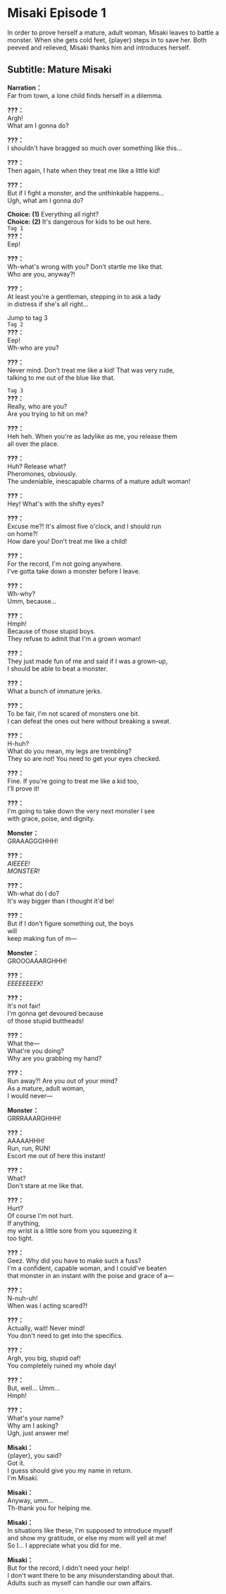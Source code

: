 # Misaki Episode 1
In order to prove herself a mature, adult woman, Misaki leaves to battle a monster. When she gets cold feet, {player} steps in to save her. Both peeved and relieved, Misaki thanks him and introduces herself.
  
## Subtitle: Mature Misaki
  
**Narration：**  
Far from town, a lone child finds herself in a dilemma.  
  
**???：**  
Argh!  
What am I gonna do?  
  
**???：**  
I shouldn't have bragged so much over something like this...  
  
**???：**  
Then again, I hate when they treat me like a little kid!  
  
**???：**  
But if I fight a monster, and the unthinkable happens...  
Ugh, what am I gonna do?  
  
**Choice: (1)**  Everything all right?  
**Choice: (2)**  It's dangerous for kids to be out here.  
`Tag 1`  
**???：**  
Eep!  
  
**???：**  
Wh-what's wrong with you? Don't startle me like that.  
Who are you, anyway?!  
  
**???：**  
At least you're a gentleman, stepping in to ask a lady  
in distress if she's all right...  
  
Jump to tag 3  
`Tag 2`  
**???：**  
Eep!  
Wh-who are you?  
  
**???：**  
Never mind. Don't treat me like a kid! That was very rude,  
talking to me out of the blue like that.  
  
`Tag 3`  
**???：**  
Really, who are you?  
Are you trying to hit on me?  
  
**???：**  
Heh heh. When you're as ladylike as me, you release them  
all over the place.  
  
**???：**  
Huh? Release what?  
Pheromones, obviously.  
The undeniable, inescapable charms of a mature adult woman!  
  
**???：**  
Hey! What's with the shifty eyes?  
  
**???：**  
Excuse me?! It's almost five o'clock, and I should run  
on home?!  
How dare you! Don't treat me like a child!  
  
**???：**  
For the record, I'm not going anywhere.  
I've gotta take down a monster before I leave.  
  
**???：**  
Wh-why?  
Umm, because...  
  
**???：**  
Hmph!  
Because of those stupid boys.  
They refuse to admit that I'm a grown woman!  
  
**???：**  
They just made fun of me and said if I was a grown-up,  
I should be able to beat a monster.  
  
**???：**  
What a bunch of immature jerks.  
  
**???：**  
To be fair, I'm not scared of monsters one bit.  
I can defeat the ones out here without breaking a sweat.  
  
**???：**  
H-huh?  
What do you mean, my legs are trembling?  
They so are not! You need to get your eyes checked.  
  
**???：**  
Fine. If you're going to treat me like a kid too,  
I'll prove it!  
  
**???：**  
I'm going to take down the very next monster I see  
with grace, poise, and dignity.  
  
**Monster：**  
GRAAAGGGHHH!  
  
**???：**  
*AIEEEE!*  
*MONSTER!*  
  
**???：**  
Wh-what do I do?  
It's way bigger than I thought it'd be!  
  
**???：**  
But if I don't figure something out, the boys  
will  
keep making fun of m—  
  
**Monster：**  
GROOOAAARGHHH!  
  
**???：**  
*EEEEEEEEK!*  
  
**???：**  
It's not fair!  
I'm gonna get devoured because  
of those stupid buttheads!  
  
**???：**  
What the—  
What're you doing?  
Why are you grabbing my hand?  
  
**???：**  
Run away?! Are you out of your mind?  
As a mature, adult woman,  
I would never—  
  
**Monster：**  
GRRRAAARGHHH!  
  
**???：**  
AAAAAHHH!  
Run, run, RUN!  
Escort me out of here this instant!  
  
**???：**  
What?  
Don't stare at me like that.  
  
**???：**  
Hurt?  
Of course I'm not hurt.  
If anything,  
my wrist is a little sore from you squeezing it  
too tight.  
  
**???：**  
Geez. Why did you have to make such a fuss?  
I'm a confident, capable woman, and I could've beaten  
that monster in an instant with the poise and grace of a—  
  
**???：**  
N-nuh-uh!  
When was I acting scared?!  
  
**???：**  
Actually, wait! Never mind!  
You don't need to get into the specifics.  
  
**???：**  
Argh, you big, stupid oaf!  
You completely ruined my whole day!  
  
**???：**  
But, well... Umm...  
Hmph!  
  
**???：**  
What's your name?  
Why am I asking?  
Ugh, just answer me!  
  
**Misaki：**  
{player}, you said?  
Got it.  
I guess should give you my name in return.  
I'm Misaki.  
  
**Misaki：**  
Anyway, umm...  
Th-thank you for helping me.  
  
**Misaki：**  
In situations like these, I'm supposed to introduce myself  
and show my gratitude, or else my mom will yell at me!  
So I... I appreciate what you did for me.  
  
**Misaki：**  
But for the record, I didn't need your help!  
I don't want there to be any misunderstanding about that.  
Adults such as myself can handle our own affairs.  

